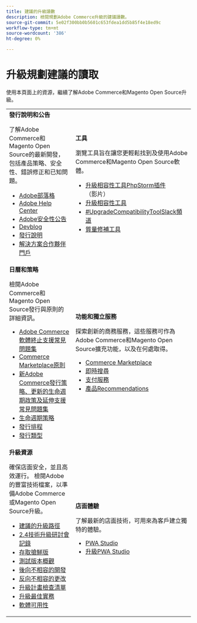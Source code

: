 ```yaml
---
title: 建議的升級讀數
description: 檢閱規劃Adobe Commerce升級的建議讀數。
source-git-commit: 5e02f300bb0b5601c653fdea1dd5b85f4e18ed9c
workflow-type: tm+mt
source-wordcount: '386'
ht-degree: 0%

---
```



# 升級規劃建議的讀取

使用本頁面上的資源，繼續了解Adobe Commerce和Magento Open Source升級。

<table>
  <tbody>
    <tr>
      <td><strong>發行說明和公告</strong>
        <p>了解Adobe Commerce和Magento Open Source的最新開發，包括產品策略、安全性、錯誤修正和已知問題。</p>
          <ul>
            <li><a href="https://blog.adobe.com/">Adobe部落格</a></li>
            <li><a href="https://experienceleague.adobe.com/docs/commerce-knowledge-base/kb/overview.html">Adobe Help Center</a></li>
            <li><a href="https://helpx.adobe.com/security/products/magento/apsb22-12.html">Adobe安全性公告</a></li>
            <li><a href="https://community.magento.com/t5/Magento-DevBlog/bg-p/devblog">Devblog</a></li>
            <li><a href="https://experienceleague.adobe.com/docs/commerce-operations/release/notes/overview.html">發行說明</a></li>
            <li><a href="https://solutionpartners.adobe.com/solution-partners.html">解決方案合作夥伴門戶</a></li>
          </ul>
        </td>
      <td><strong>工具</strong>
        <p>瀏覽工具旨在讓您更輕鬆找到及使用Adobe Commerce和Magento Open Source軟體。</p>
          <ul>
            <li><a href="https://experienceleague.adobe.com/docs/commerce-learn/tutorials/uct-phpstorm.html">升級相容性工具PhpStorm插件</a> （影片）</li>
            <li><a href="../upgrade-compatibility-tool/overview.md">升級相容性工具</a></li>
            <li><a href="https://magentocommeng.slack.com/archives/C019Y143U9F">#UpgradeCompatibilityToolSlack頻道</a></li>
            <li><a href="../../tools/quality-patches-tool/usage.md">質量修補工具</a></li>
          </ul>
      </td>
    </tr>
    <tr>
      <td><strong>日曆和策略</strong>
        <p>檢閱Adobe Commerce和Magento Open Source發行與原則的詳細資訊。</p>
          <ul>
            <li><a href="https://experienceleague.adobe.com/docs/commerce-knowledge-base/kb/faq/adobe-commerce-eos-policy-faq.html">Adobe Commerce軟體終止支援常見問題集</a></li>
            <li><a href="https://marketplacesupport.magento.com/hc/en-us/articles/4413722432653">Commerce Marketplace原則</a></li>
            <li><a href="https://experienceleague.adobe.com/docs/commerce-knowledge-base/kb/faq/adobe-commerce-release-strategy-lifecycle-policy.html">新Adobe Commerce發行策略、更新的生命週期政策及延伸支援常見問題集</a></li>
            <li><a href="https://www.adobe.com/content/dam/cc/en/legal/terms/enterprise/pdfs/Adobe-Commerce-Software-Lifecycle-Policy.pdf">生命週期策略</a></li>
            <li><a href="../../release/schedule.md">發行排程</a></li>
            <li><a href="../../release/versioning-policy.md">發行類型</a></li>
          </ul>
        </td>
      <td><strong>功能和獨立服務</strong>
        <p>探索創新的商務服務，這些服務可作為Adobe Commerce和Magento Open Source擴充功能，以及在何處取得。</p>
          <ul>
            <li><a href="https://marketplace.magento.com/">Commerce Marketplace</a></li>
            <li><a href="https://marketplace.magento.com/magento-live-search.html">即時搜尋</a></li>
            <li><a href="https://marketplace.magento.com/magento-payment-services.html">支付服務</a></li>
            <li><a href="https://marketplace.magento.com/magento-product-recommendations.html">產品Recommendations</a></li>
          </ul>
      </td>
    </tr>
    <tr>
      <td><strong>升級資源</strong>
        <p>確保店面安全，並且高效運行。 檢閱Adobe的豐富技術檔案，以準備Adobe Commerce或Magento Open Source升級。</p>
          <ul>
            <li><a href="recommended-upgrade-paths.md">建議的升級路徑</a></li>
            <li><a href="https://experienceleague.adobe.com/docs/commerce-learn/tutorials/upgrade-workshop.html?lang=en">2.4技術升級研討會記錄</a></li>
            <li><a href="https://experienceleague.adobe.com/docs/commerce-knowledge-base/kb/troubleshooting/miscellaneous/cannot-access-the-latest-magento-commerce-pre-release.html">存取搶鮮版</a></li>
            <li><a href="../../release/beta.md">測試版本概觀</a></li>
            <li><a href="https://developer.adobe.com/commerce/contributor/guides/code-contributions/backward-compatibility-policy/">後向不相容的開發</a></li>
            <li><a href="https://developer.adobe.com/commerce/php/development/backward-incompatible-changes/highlights/">反向不相容的更改</a></li>
            <li><a href="../../implementation-playbook/best-practices/maintenance/upgrade-checklist.md">升級計畫檢查清單</a></li>
            <li><a href="../prepare/best-practices.md">升級最佳實務</a></li>
            <li><a href="../../release/product-availability.md">軟體可用性</a></li>
          </ul>
      </td>
      <td><strong>店面體驗</strong>
        <p>了解最新的店面技術，可用來為客戶建立獨特的體驗。</p>
          <ul>
            <li><a href="https://developer.adobe.com/commerce/pwa-studio/">PWA Studio</a></li>
            <li><a href="https://developer.adobe.com/commerce/pwa-studio/guides/upgrading-versions">升級PWA Studio</a></li>
          </ul>
      </td>
    </tr>
  </tbody>
</table>

